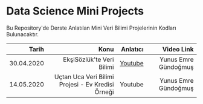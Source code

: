 # Data Science Mini Projects
Bu Repository'de Derste Anlatılan Mini Veri Bilimi Projelerinin Kodları Bulunacaktır. 


| Tarih  | Konu | Anlatıcı | Video Link |
| -----:|-----:|-----:|-----:|
| 30.04.2020   | EkşiSözlük'te Veri Bilimi | [Youtube](https://youtu.be/C8oRmGZ40Yc?t=6992) | Yunus Emre Gündoğmuş |
| 14.05.2020   | Uçtan Uca Veri Bilimi Projesi - Ev Kredisi Örneği | Youtube | Yunus Emre Gündoğmuş |
